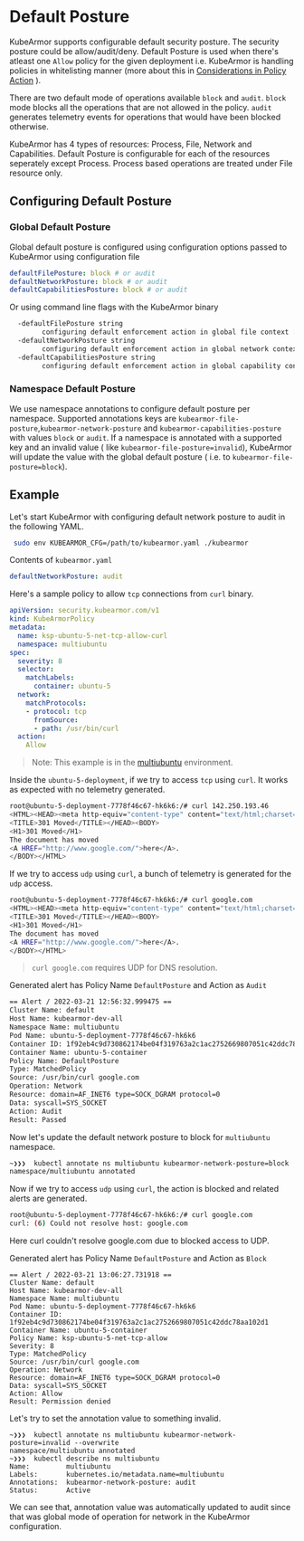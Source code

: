 # Default Posture

KubeArmor supports configurable default security posture. The security posture could be allow/audit/deny. Default Posture is used when there's atleast one `Allow` policy for the given deployment i.e. KubeArmor is handling policies in whitelisting manner (more about this in [Considerations in Policy Action](https://github.com/kubearmor/KubeArmor/blob/event-auditor/getting-started/consideration_in_policy_action.md) ).

There are two default mode of operations available `block` and `audit`. `block` mode blocks all the operations that are not allowed in the policy. `audit` generates telemetry events for operations that would have been blocked otherwise.

KubeArmor has 4 types of resources: Process, File, Network and Capabilities. Default Posture is configurable for each of the resources seperately except Process. Process based operations are treated under File resource only.
## Configuring Default Posture

### Global Default Posture

Global default posture is configured using configuration options passed to KubeArmor using configuration file

```yaml
defaultFilePosture: block # or audit
defaultNetworkPosture: block # or audit
defaultCapabilitiesPosture: block # or audit
```

Or using command line flags with the KubeArmor binary

```sh
  -defaultFilePosture string
    	configuring default enforcement action in global file context [audit,block] (default "block")
  -defaultNetworkPosture string
    	configuring default enforcement action in global network context [audit,block] (default "block")
  -defaultCapabilitiesPosture string
    	configuring default enforcement action in global capability context [audit,block] (default "block")
```

### Namespace Default Posture

We use namespace annotations to configure default posture per namespace. Supported annotations keys are `kubearmor-file-posture`,`kubearmor-network-posture` and `kubearmor-capabilities-posture` with values `block` or `audit`. If a namespace is annotated with a supported key and an invalid value ( like `kubearmor-file-posture=invalid`), KubeArmor will update the value with the global default posture ( i.e. to `kubearmor-file-posture=block`).

## Example

Let's start KubeArmor with configuring default network posture to audit in the following YAML.

```sh
 sudo env KUBEARMOR_CFG=/path/to/kubearmor.yaml ./kubearmor
```

Contents of `kubearmor.yaml`
```yaml
defaultNetworkPosture: audit
```

Here's a sample policy to allow `tcp` connections from `curl` binary.
```yaml
apiVersion: security.kubearmor.com/v1
kind: KubeArmorPolicy
metadata:
  name: ksp-ubuntu-5-net-tcp-allow-curl
  namespace: multiubuntu
spec:
  severity: 8
  selector:
    matchLabels:
      container: ubuntu-5
  network:
    matchProtocols:
    - protocol: tcp
      fromSource:
      - path: /usr/bin/curl
  action:
    Allow
```
> Note: This example is in the [multiubuntu](https://github.com/kubearmor/KubeArmor/blob/main/examples/multiubuntu.md) environment.

Inside the `ubuntu-5-deployment`, if we try to access `tcp` using `curl`. It works as expected with no telemetry generated.
```sh
root@ubuntu-5-deployment-7778f46c67-hk6k6:/# curl 142.250.193.46
<HTML><HEAD><meta http-equiv="content-type" content="text/html;charset=utf-8">
<TITLE>301 Moved</TITLE></HEAD><BODY>
<H1>301 Moved</H1>
The document has moved
<A HREF="http://www.google.com/">here</A>.
</BODY></HTML>
```

If we try to access `udp` using `curl`, a bunch of telemetry is generated for the `udp` access.
```sh
root@ubuntu-5-deployment-7778f46c67-hk6k6:/# curl google.com
<HTML><HEAD><meta http-equiv="content-type" content="text/html;charset=utf-8">
<TITLE>301 Moved</TITLE></HEAD><BODY>
<H1>301 Moved</H1>
The document has moved
<A HREF="http://www.google.com/">here</A>.
</BODY></HTML>
```
> `curl google.com` requires UDP for DNS resolution.

Generated alert has Policy Name `DefaultPosture` and Action as `Audit`
```sh
== Alert / 2022-03-21 12:56:32.999475 ==
Cluster Name: default
Host Name: kubearmor-dev-all
Namespace Name: multiubuntu
Pod Name: ubuntu-5-deployment-7778f46c67-hk6k6
Container ID: 1f92eb4c9d730862174be04f319763a2c1ac2752669807051c42ddc78aa102d1
Container Name: ubuntu-5-container
Policy Name: DefaultPosture
Type: MatchedPolicy
Source: /usr/bin/curl google.com
Operation: Network
Resource: domain=AF_INET6 type=SOCK_DGRAM protocol=0
Data: syscall=SYS_SOCKET
Action: Audit
Result: Passed
```

Now let's update the default network posture to block for `multiubuntu` namespace.

```sh
~❯❯❯  kubectl annotate ns multiubuntu kubearmor-network-posture=block
namespace/multiubuntu annotated
```

Now if we try to access `udp` using `curl`, the action is blocked and related alerts are generated.

```sh
root@ubuntu-5-deployment-7778f46c67-hk6k6:/# curl google.com
curl: (6) Could not resolve host: google.com
```

Here curl couldn't resolve google.com due to blocked access to UDP.

Generated alert has Policy Name `DefaultPosture` and Action as `Block`

```
== Alert / 2022-03-21 13:06:27.731918 ==
Cluster Name: default
Host Name: kubearmor-dev-all
Namespace Name: multiubuntu
Pod Name: ubuntu-5-deployment-7778f46c67-hk6k6
Container ID: 1f92eb4c9d730862174be04f319763a2c1ac2752669807051c42ddc78aa102d1
Container Name: ubuntu-5-container
Policy Name: ksp-ubuntu-5-net-tcp-allow
Severity: 8
Type: MatchedPolicy
Source: /usr/bin/curl google.com
Operation: Network
Resource: domain=AF_INET6 type=SOCK_DGRAM protocol=0
Data: syscall=SYS_SOCKET
Action: Allow
Result: Permission denied
```

Let's try to set the annotation value to something invalid.

```
~❯❯❯  kubectl annotate ns multiubuntu kubearmor-network-posture=invalid --overwrite
namespace/multiubuntu annotated
~❯❯❯  kubectl describe ns multiubuntu
Name:         multiubuntu
Labels:       kubernetes.io/metadata.name=multiubuntu
Annotations:  kubearmor-network-posture: audit
Status:       Active
```
We can see that, annotation value was automatically updated to audit since that was global mode of operation for network in the KubeArmor configuration.
